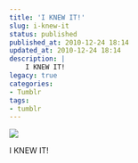 ```yaml
---
title: 'I KNEW IT!'
slug: i-knew-it
status: published
published_at: 2010-12-24 18:14
updated_at: 2010-12-24 18:14
description: |
    I KNEW IT!
legacy: true
categories:
- Tumblr
tags:
- tumblr
---
```


<p><img decoding="async" src="http://26.media.tumblr.com/tumblr_ldxx42qc5i1qarnwvo1_500.png"/></p>
<p>I KNEW IT!</p>